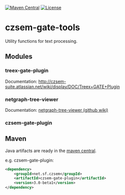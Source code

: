 [![Maven Central](https://maven-badges.herokuapp.com/maven-central/net.sf.czsem/czsem-gate-plugin/badge.svg)](http://search.maven.org/#search%7Cga%7C1%7Cg%3A%22net.sf.czsem%22)
[![License](https://img.shields.io/badge/License-Apache%202.0-blue.svg)](https://opensource.org/licenses/Apache-2.0)

# czsem-gate-tools

Utility functions for text processing.

## Modules

### treex-gate-plugin
Documentation: http://czsem-suite.atlassian.net/wiki/display/DOC/Treex+GATE+Plugin

### netgraph-tree-viewer
Documentation: [netgraph-tree-viewer (github wiki)](http://github.com/datlowe/czsem-gate-tools/wiki/netgraph-tree-viewer)

### czsem-gate-plugin

## Maven

Java artifacts are ready in the [maven central](http://search.maven.org/#search%7Cga%7C1%7Cg%3A%22net.sf.czsem%22).

e.g. czsem-gate-plugin:

```xml
<dependency>
    <groupId>net.sf.czsem</groupId>
    <artifactId>czsem-gate-plugin</artifactId>
    <version>3.0-beta1</version>
</dependency>
```


